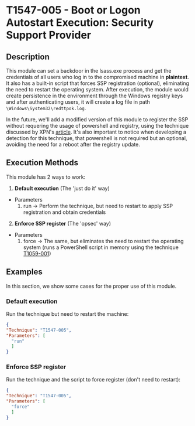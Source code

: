# T1547-005 - Boot or Logon Autostart Execution: Security Support Provider

## Description

  This module can set a backdoor in the lsass.exe process and get the credentials of all users who log in to the compromised machine in **plaintext**. It also has a built-in script that forces SSP registration (optional), eliminating the need to restart the operating system.
  After execution, the module would create persistence in the environment through the Windows registry keys and after authenticating users, it will create a log file in path ```\Windows\System32\redttpok.log```.

  In the future, we'll add a modified version of this module to register the SSP without requering the usage of powershell and registry, using the technique discussed by XPN's [article](https://blog.xpnsec.com/exploring-mimikatz-part-2/). It's also important to notice when developing a detection for this technique, that powershell is not required but an optional, avoiding the need for a reboot after the registry update.

## Execution Methods

  This module has 2 ways to work:

1. **Default execution** (The 'just do it' way)
  - Parameters
    1. run  -> Perform the technique, but need to restart to apply SSP registration and obtain credentials

2. **Enforce SSP register** (The 'opsec' way)
  - Parameters
    1. force  -> The same, but eliminates the need to restart the operating system (runs a PowerShell script in memory using the technique [T1059-001](https://github.com/Reduati/AutoWin/tree/master/Techniques/T1059-001))


## Examples

In this section, we show some cases for the proper use of this module.

### Default execution

Run the technique but need to restart the machine:

```json
{
"Technique": "T1547-005",
"Parameters": [
  "run"
  ]
}
```

### Enforce SSP register

Run the technique and the script to force register (don't need to restart):

```json
{
"Technique": "T1547-005",
"Parameters": [
  "force"
  ]
}
```
